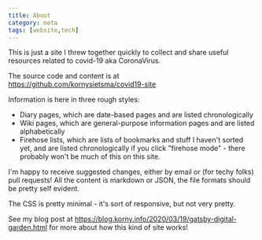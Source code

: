 ```yaml
---
title: About
category: meta
tags: [website,tech]
---
```


This is just a site I threw together quickly to collect and share useful resources related to covid-19 aka CoronaVirus.  

The source code and content is at <https://github.com/kornysietsma/covid19-site>

Information is here in three rough styles:

- Diary pages, which are date-based pages and are listed chronologically
- Wiki pages, which are general-purpose information pages and are listed alphabetically
- Firehose lists, which are lists of bookmarks and stuff I haven't sorted yet, and are listed chronologically if you click "firehose mode" - there probably won't be much of this on this site.

I'm happy to receive suggested changes, either by email or (for techy folks) pull requests!  All the content is markdown or JSON, the file formats should be pretty self evident.

The CSS is pretty minimal - it's sort of responsive, but not very pretty.

See my blog post at <https://blog.korny.info/2020/03/19/gatsby-digital-garden.html> for more about how this kind of site works!
